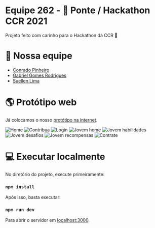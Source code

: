 # Equipe 262 - 🌉 Ponte / Hackathon CCR 2021

Projeto feito com carinho para o Hackathon da CCR 💜

# 🤝 Nossa equipe 

* [Conrado Pinheiro](https://www.linkedin.com/in/conradopsa/)
* [Gabriel Gomes Rodrigues](https://www.linkedin.com/in/gabrielgomesrodrigues/)
* [Suellen Lima](https://www.linkedin.com/in/suelima/)

# 🌎 Protótipo web

Já colocamos o nosso [protótipo na internet](https://projeto-ponte.herokuapp.com/).

![Home](/docs/home.png)
![Contribua](/docs/contribua.png)
![Login](/docs/login.png)
![Jovem home](/docs/jovem_home.png)
![Jovem habilidades](/docs/jovem_habilidades.png)
![Jovem desafios](/docs/jovem_desafios.png)
![Jovem recompensas](/docs/jovem_recompensas.png)
![Contrate](/docs/rh.png)

# 💻 Executar localmente

No diretório do projeto, execute primeiramente: 

### `npm install`

Após isso, basta executar:

### `npm run dev`

Para abrir o servidor em [localhost:3000](http://localhost:3000).
